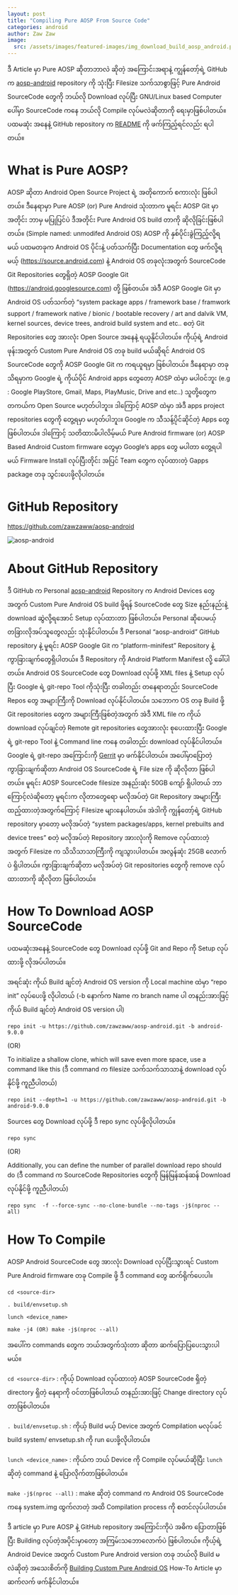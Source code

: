 ```yaml
---
layout: post
title: "Compiling Pure AOSP From Source Code"
categories: android
author: Zaw Zaw
image:
  src: /assets/images/featured-images/img_download_build_aosp_android.png
---
```


ဒီ Article မှာ Pure AOSP ဆိုတာဘာလဲ ဆိုတဲ့ အကြောင်းအရာနဲ့ ကျွန်တော့်ရဲ့ GitHub က [aosp-android](https://github.com/zawzaww/aosp-android) repository ကို သုံးပြီး Filesize သက်သာစွာဖြင့် Pure Android SourceCode တွေကို ဘယ်လို Download လုပ်ပြီး GNU/Linux based Computer ပေါ်မှာ SourceCode ကနေ ဘယ်လို Compile လုပ်မလဲဆိုတာကို ရေးမှာဖြစ်ပါတယ်။ ပထမဆုံး အနေနဲ့ GitHub repository က [README](https://github.com/zawzaww/aosp-android/blob/android-9.0.0/README.md) ကို ဖက်ကြည့်ရင်လည်း ရပါတယ်။

# What is Pure AOSP?
AOSP ဆိုတာ Android Open Source Project ရဲ့ အတိုကောက် စကားလုံး ဖြစ်ပါတယ်။ ဒီနေရာမှာ Pure AOSP (or) Pure Android သုံးတာက မူရင်း AOSP Git မှာအတိုင်း ဘာမှ မပြုပြင်ပဲ ဒီအတိုင်း Pure Android OS build တာကို ဆိုလိုခြင်းဖြစ်ပါတယ်။ (Simple named: unmodifed Android OS)
AOSP ကို နှစ်ပိုင်းခွဲကြည့်လို့ရမယ် ပထမတခုက Android OS ပိုင်းနဲ့ ပတ်သက်ပြီး Documentation တွေ ဖက်လို့ရမယ့် (https://source.android.com) နဲ့ Android OS တခုလုံးအတွက် SourceCode Git Repositories တွေရှိတဲ့ AOSP Google Git (https://android.googlesource.com) တို့ ဖြစ်တယ်။ အဲဒီ AOSP Google Git မှာ Android OS ပတ်သက်တဲ့ “system package apps / framework base / framwork support / framework native / bionic / bootable recovery / art and dalvik VM, kernel sources, device trees, android build system and etc.. စတဲ့ Git Repositories တွေ အားလုံး Open Source အနေနဲ့ ရယူနိုင်ပါတယ်။ ကိုယ့်ရဲ့ Android ဖုန်းအတွက် Custom Pure Android OS တခု build မယ်ဆိုရင် Android OS SourceCode တွေကို AOSP Google Git က ကရယူရမှာ ဖြစ်ပါတယ်။ ဒီနေရာမှာ တခုသိရမှာက Google ရဲ့ ကိုယ်ပိုင် Android apps တွေတော့ AOSP ထဲမှာ မပါဝင်ဘူး (e.g : Google PlayStore, Gmail, Maps, PlayMusic, Drive and etc..) သူတို့တွေက တကယ်က Open Source မဟုတ်ပါဘူး။ ဒါကြောင့် AOSP ထဲမှာ အဲဒီ apps project repositories တွေကို တွေ့ရမှာ မဟုတ်ပါဘူး။  Google က သီသန့်ပိုင်ဆိုင်တဲ့ Apps တွေ ဖြစ်ပါတယ်။ ဒါကြောင့် သတိထားမိပါလိမ့်မယ် Pure Android firmware (or) AOSP Based Android Custom firmware တွေမှာ Google’s apps တွေ မပါတာ တွေ့ရပါမယ် Firmware Install လုပ်ပြီးတိုင်း အပြင် Team တွေက လုပ်ထားတဲ့ Gapps package တခု သွင်းပေးဖို့လိုပါတယ်။

# GitHub Repository
https://github.com/zawzaww/aosp-android

![aosp-android](/assets/images/screenshots/img_screenshot_github_aosp_android.png)

# About GitHub Repository
ဒီ GitHub က Personal [aosp-android](https://github.com/zawzaww/aosp-android) Repository က Android Devices တွေအတွက် Custom Pure Android OS build ဖို့ရန် SourceCode တွေ Size နည်းနည်းနဲ့ download ဆွဲလို့ရအောင် Setup လုပ်ထားတာ ဖြစ်ပါတယ်။ Personal ဆိုပေမယ့် တခြားလိုအပ်သူတွေလည်း သုံးနိုင်ပါတယ်။
ဒီ Personal “aosp-android” GitHub repository နဲ့ မူရင်း AOSP Google Git က “platform-minifest” Repository နဲ့ ကွာခြားချက်တွေရှိပါတယ်။ ဒီ Repository ကို Android Platform Manifest လို့ ခေါ်ပါတယ်။ Android OS SourceCode တွေ Download လုပ်ဖို့ XML files နဲ့ Setup လုပ်ပြီး Google ရဲ့ git-repo Tool ကိုသုံးပြီး တခါတည်း တနေရာတည်း SourceCode Repos တွေ အများကြီးကို Download လုပ်နိုင်ပါတယ်။ သဘောက OS တခု Build ဖို့ Git repositories တွေက အများကြီးဖြစ်တဲ့အတွက် အဲဒီ XML file က ကိုယ် download လုပ်ချင်တဲ့ Remote git repositories တွေအားလုံး စုပေးထားပြီး Google ရဲ့ git-repo Tool နဲ့ Command line ကနေ တခါတည်း download လုပ်နိုင်ပါတယ်။ Google ရဲ့ git-repo အကြောင်းကို [Gerrit](https://gerrit.googlesource.com/git-repo/+/refs/heads/master/README.md) မှာ ဖက်နိုင်ပါတယ်။ အပေါ်မှာပြောတဲ့ ကွာခြားချက်ဆိုတာ  Android OS SourceCode ရဲ့ File size ကို ဆိုလိုတာ ဖြစ်ပါတယ်။ မူရင်း AOSP SourceCode filesize အနည်းဆုံး 50GB ကျော် ရှိပါတယ် ဘာကြောင့်လဲဆိုတော့ မူရင်းက လိုတာတွေရော မလိုအပ်တဲ့ Git Repository အများကြီး ထည့်ထားတဲ့အတွက်ကြောင့် Filesize များနေပါတယ်။ အဲဒါကို ကျွန်တော့်ရဲ့ GitHub repository မှာတော့ မလိုအပ်တဲ့ “system packages/apps, kernel prebuilts and device trees” စတဲ့ မလိုအပ်တဲ့ Repository အားလုံးကို Remove လုပ်ထားတဲ့ အတွက် Filesize က သိသိသာသာကြီးကို ကျသွားပါတယ်။ အလွန်ဆုံး 25GB လောက်ပဲ ရှိပါတယ်။ ကွာခြားချက်ဆိုတာ မလိုအပ်တဲ့ Git repositories တွေကို remove လုပ်ထားတာကို ဆိုလိုတာ ဖြစ်ပါတယ်။

# How To Download AOSP SourceCode
ပထမဆုံးအနေနဲ့ SourceCode တွေ Download လုပ်ဖို့ Git and Repo ကို Setup လုပ်ထားဖို့ လိုအပ်ပါတယ်။

အရင်ဆုံး ကိုယ် Build ချင်တဲ့ Android OS version ကို Local machine ထဲမှာ “repo init” လုပ်ပေးဖို့ လိုပါတယ် (-b နောက်က Name က branch name ပါ တနည်းအားဖြင့် ကိုယ် Build ချင်တဲ့ Android OS version ပါ)
```
repo init -u https://github.com/zawzaww/aosp-android.git -b android-9.0.0
```

(OR)

To initialize a shallow clone, which will save even more space, use a command like this (ဒီ command က filesize သက်သက်သာသာနဲ့ download လုပ်နိုင်ဖို့ ကူညီပါတယ်)
```
repo init --depth=1 -u https://github.com/zawzaww/aosp-android.git -b android-9.0.0
```

Sources တွေ Download လုပ်ဖို့ ဒီ repo sync လုပ်ဖို့လိုပါတယ်။
```
repo sync
```

(OR)

Additionally, you can define the number of parallel download repo should do (ဒီ command က SourceCode Repositories တွေကို မြန်မြန်ဆန်ဆန် Download လုပ်နိုင်ဖို့ ကူညီပါတယ်)
```
repo sync  -f --force-sync --no-clone-bundle --no-tags -j$(nproc --all)
```

# How To Compile
AOSP Android SourceCode တွေ အားလုံး Download လုပ်ပြီးသွားရင် Custom Pure Android firmware တခု Compile ဖို့ ဒီ command တွေ ဆက်ရိုက်ပေးပါ။

```
cd <source-dir>

. build/envsetup.sh

lunch <device_name>

make -j4 (OR) make -j$(nproc --all)
```

အပေါ်က commands တွေက ဘယ်အတွက်သုံးတာ ဆိုတာ ဆက်ပြောပြပေးသွားပါမယ်။

`cd <source-dir>` : 
ကိုယ့် Download လုပ်ထားတဲ့ AOSP SourceCode ရှိတဲ့ directory ရှိတဲ့ နေရာကို ဝင်တာဖြစ်ပါတယ် တနည်းအားဖြင့် Change directory လုပ်တာဖြစ်ပါတယ်။

`. build/envsetup.sh` : 
ကိုယ့် Build မယ့် Device အတွက် Compilation မလုပ်ခင် build system/ envsetup.sh ကို run ပေးဖို့လိုပါတယ်။

`lunch <device_name>` : 
ကိုယ်က ဘယ် Device ကို Compile လုပ်မယ်ဆိုပြီး `lunch` ဆိုတဲ့ command နဲ့ ပြောလိုက်တာဖြစ်ပါတယ်။

`make -j$(nproc --all)` : 
make ဆိုတဲ့ command က Android OS SourceCode ကနေ system.img ထွက်လာတဲ့ အထိ Compilation process ကို စတင်လုပ်ပါတယ်။

ဒီ article မှာ Pure AOSP နဲ့ GitHub repository အကြောင်းကိုပဲ အဓိက ပြောတာဖြစ်ပြီး Building လုပ်တဲ့အပိုင်းမှာတော့ အကြမ်းသဘောလောက်ပဲ ဖြစ်ပါတယ်။ 
ကိုယ့်ရဲ့ Android Device အတွက် Custom Pure Android version တခု ဘယ်လို Build မလဲဆိုတဲ့ အသေးစိတ်ကို [Building Custom Pure Android OS](https://zawzaww.github.io/blog/android/build-pure-android) How-To Article မှာ ဆက်လက် ဖက်နိုင်ပါတယ်။
